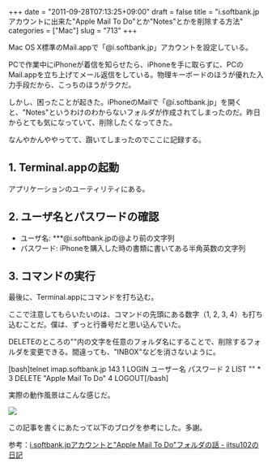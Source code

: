 +++
date = "2011-09-28T07:13:25+09:00"
draft = false
title = "i.softbank.jpアカウントに出来た\"Apple Mail To Do\"とか\"Notes\"とかを削除する方法"
categories = ["Mac"]
slug = "713"
+++

Mac OS X標準のMail.appで「@i.softbank.jp」アカウントを設定している。

PCで作業中にiPhoneが着信を知らせたら、iPhoneを手に取らずに、PCのMail.appを立ち上げてメール返信をしている。物理キーボードのほうが優れた入力手段だから、こっちのほうがラクだ。

しかし、困ったことが起きた。iPhoneのMailで「@i.softbank.jp」を開くと、"Notes"というわけのわからないフォルダが作成されてしまったのだ。昨日からとても気になっていて、削除したくなってきた。

なんやかんややってて、躓いてしまったのでここに記録する。

## 1. Terminal.appの起動

アプリケーションのユーティリティにある。

## 2. ユーザ名とパスワードの確認

* ユーザ名: ***@i.softbank.jpの@より前の文字列
* パスワード: iPhoneを購入した時の書類に書いてある半角英数の文字列

## 3. コマンドの実行

最後に、Terminal.appにコマンドを打ち込む。

ここで注意してもらいたいのは、コマンドの先頭にある数字（1, 2, 3, 4）も打ち込むことだ。僕は、ずっと行番号だと思い込んでいた。

DELETEのところの""内の文字を任意のフォルダ名にすることで、削除するフォルダを変更できる。間違っても、"INBOX"などを消さないように。

[bash]telnet imap.softbank.jp 143
1 LOGIN ユーザー名 パスワード
2 LIST &quot;&quot; *
3 DELETE &quot;Apple Mail To Do&quot;
4 LOGOUT[/bash]

実際の動作風景はこんな感じだ。

![](/images/2011/09/0713_1.jpg)

この記事を書くにあたって以下のブログを参考にした。多謝。

参考：[i.softbank.jpアカウントと"Apple Mail To Do"フォルダの話 - jitsu102の日記](http://d.hatena.ne.jp/jitsu102/20090521/1242914617)
